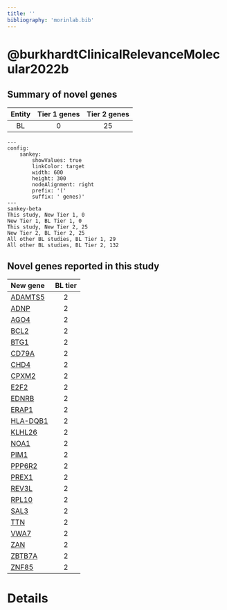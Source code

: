 ```yaml
---
title: ''
bibliography: 'morinlab.bib'
---
```


# @burkhardtClinicalRelevanceMolecular2022b
## Summary of novel genes

|Entity| Tier 1 genes| Tier 2 genes|
|:-:|:-:|:-:|
|BL|0|25|
```mermaid
---
config:
    sankey:
        showValues: true
        linkColor: target
        width: 600
        height: 300
        nodeAlignment: right
        prefix: '('
        suffix: ' genes)'
---
sankey-beta
This study, New Tier 1, 0
New Tier 1, BL Tier 1, 0
This study, New Tier 2, 25
New Tier 2, BL Tier 2, 25
All other BL studies, BL Tier 1, 29
All other BL studies, BL Tier 2, 132
```


## Novel genes reported in this study

|New gene|BL tier|
|:-|:-:|
|[ADAMTS5](ADAMTS5)|2 |
|[ADNP](ADNP)|2 |
|[AGO4](AGO4)|2 |
|[BCL2](BCL2)|2 |
|[BTG1](BTG1)|2 |
|[CD79A](CD79A)|2 |
|[CHD4](CHD4)|2 |
|[CPXM2](CPXM2)|2 |
|[E2F2](E2F2)|2 |
|[EDNRB](EDNRB)|2 |
|[ERAP1](ERAP1)|2 |
|[HLA-DQB1](HLA-DQB1)|2 |
|[KLHL26](KLHL26)|2 |
|[NOA1](NOA1)|2 |
|[PIM1](PIM1)|2 |
|[PPP6R2](PPP6R2)|2 |
|[PREX1](PREX1)|2 |
|[REV3L](REV3L)|2 |
|[RPL10](RPL10)|2 |
|[SAL3](SAL3)|2 |
|[TTN](TTN)|2 |
|[VWA7](VWA7)|2 |
|[ZAN](ZAN)|2 |
|[ZBTB7A](ZBTB7A)|2 |
|[ZNF85](ZNF85)|2 |

# Details

